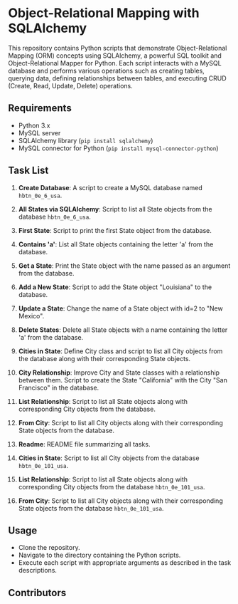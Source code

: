 # Object-Relational Mapping with SQLAlchemy

This repository contains Python scripts that demonstrate Object-Relational Mapping (ORM) concepts using SQLAlchemy, a powerful SQL toolkit and Object-Relational Mapper for Python. Each script interacts with a MySQL database and performs various operations such as creating tables, querying data, defining relationships between tables, and executing CRUD (Create, Read, Update, Delete) operations.

## Requirements
- Python 3.x
- MySQL server
- SQLAlchemy library (`pip install sqlalchemy`)
- MySQL connector for Python (`pip install mysql-connector-python`)

## Task List

1. **Create Database**: A script to create a MySQL database named `hbtn_0e_6_usa`.

2. **All States via SQLAlchemy**: Script to list all State objects from the database `hbtn_0e_6_usa`.

3. **First State**: Script to print the first State object from the database.

4. **Contains 'a'**: List all State objects containing the letter 'a' from the database.

5. **Get a State**: Print the State object with the name passed as an argument from the database.

6. **Add a New State**: Script to add the State object "Louisiana" to the database.

7. **Update a State**: Change the name of a State object with id=2 to "New Mexico".

8. **Delete States**: Delete all State objects with a name containing the letter 'a' from the database.

9. **Cities in State**: Define City class and script to list all City objects from the database along with their corresponding State objects.

10. **City Relationship**: Improve City and State classes with a relationship between them. Script to create the State "California" with the City "San Francisco" in the database.

11. **List Relationship**: Script to list all State objects along with corresponding City objects from the database.

12. **From City**: Script to list all City objects along with their corresponding State objects from the database.

13. **Readme**: README file summarizing all tasks.

14. **Cities in State**: Script to list all City objects from the database `hbtn_0e_101_usa`.

15. **List Relationship**: Script to list all State objects along with corresponding City objects from the database `hbtn_0e_101_usa`.

16. **From City**: Script to list all City objects along with their corresponding State objects from the database `hbtn_0e_101_usa`.

## Usage
- Clone the repository.
- Navigate to the directory containing the Python scripts.
- Execute each script with appropriate arguments as described in the task descriptions.

## Contributors
